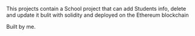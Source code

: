 This projects contain a School project that can add Students info, delete and update it bulit with solidity and deployed on the Ethereum blockchain

Built by me.
